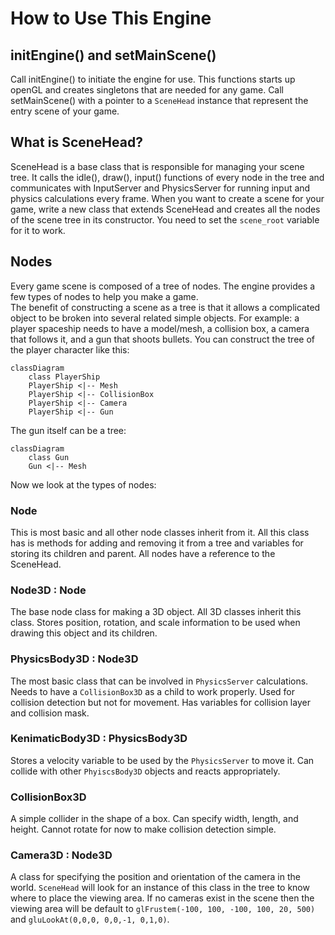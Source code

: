 # How to Use This Engine

## initEngine() and setMainScene()
Call initEngine() to initiate the engine for use. This functions starts up openGL and creates singletons that are needed for any game.
Call setMainScene() with a pointer to a ```SceneHead``` instance that represent the entry scene of your game.

## What is SceneHead?
SceneHead is a base class that is responsible for managing your scene tree. It calls the idle(), draw(), input() functions of every node in the tree and communicates with InputServer and PhysicsServer for running input and physics calculations every frame.
When you want to create a scene for your game, write a new class that extends SceneHead and creates all the nodes of the scene tree in its constructor. You need to set the ```scene_root``` variable for it to work.

## Nodes
Every game scene is composed of a tree of nodes. The engine provides a few types of nodes to help you make a game.  
The benefit of constructing a scene as a tree is that it allows a complicated object to be broken into several related simple objects. For example: a player spaceship needs to have a model/mesh, a collision box, a camera that follows it, and a gun that shoots bullets. You can construct the tree of the player character like this:
```mermaid
classDiagram
    class PlayerShip
    PlayerShip <|-- Mesh
    PlayerShip <|-- CollisionBox
    PlayerShip <|-- Camera
    PlayerShip <|-- Gun
```
The gun itself can be a tree:  
```mermaid
classDiagram
    class Gun
    Gun <|-- Mesh
```

Now we look at the types of nodes:
### Node
This is most basic and all other node classes inherit from it. All this class has is methods for adding and removing it from a tree and variables for storing its children and parent. All nodes have a reference to the SceneHead.

### Node3D : Node
The base node class for making a 3D object. All 3D classes inherit this class. Stores position, rotation, and scale information to be used when drawing this object and its children.

### PhysicsBody3D : Node3D
The most basic class that can be involved in ```PhysicsServer``` calculations. Needs to have a ```CollisionBox3D``` as a child to work properly. Used for collision detection but not for movement. Has variables for collision layer and collision mask.

### KenimaticBody3D : PhysicsBody3D
Stores a velocity variable to be used by the ```PhysicsServer``` to move it. Can collide with other ```PhyiscsBody3D``` objects and reacts appropriately.

### CollisionBox3D
A simple collider in the shape of a box. Can specify width, length, and height. Cannot rotate for now to make collision detection simple. 

### Camera3D : Node3D
A class for specifying the position and orientation of the camera in the world. ```SceneHead``` will look for an instance of this class in the tree to know where to place the viewing area. If no cameras exist in the scene then the viewing area will be default to ```glFrustem(-100, 100, -100, 100, 20, 500)``` and ```gluLookAt(0,0,0, 0,0,-1, 0,1,0)```.

